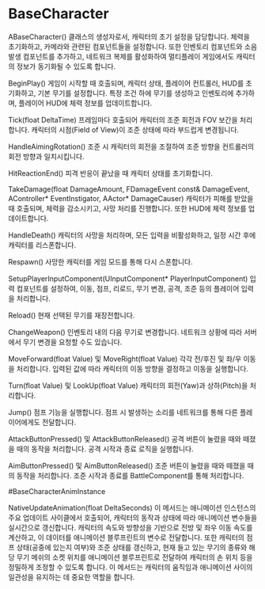 # BaseCharacter
ABaseCharacter()
클래스의 생성자로서, 캐릭터의 초기 설정을 담당합니다. 체력을 초기화하고, 카메라와 관련된 컴포넌트들을 설정합니다. 또한 인벤토리 컴포넌트와 소음 발생 컴포넌트를 추가하고, 네트워크 복제를 활성화하여 멀티플레이 게임에서도 캐릭터의 정보가 동기화될 수 있도록 합니다.

BeginPlay()
게임이 시작할 때 호출되며, 캐릭터 상태, 플레이어 컨트롤러, HUD를 초기화하고, 기본 무기를 설정합니다. 특정 조건 하에 무기를 생성하고 인벤토리에 추가하며, 플레이어 HUD에 체력 정보를 업데이트합니다.

Tick(float DeltaTime)
프레임마다 호출되어 캐릭터의 조준 회전과 FOV 보간을 처리합니다. 캐릭터의 시점(Field of View)이 조준 상태에 따라 부드럽게 변경됩니다.

HandleAimingRotation()
조준 시 캐릭터의 회전을 조절하여 조준 방향을 컨트롤러의 회전 방향과 일치시킵니다.

HitReactionEnd()
피격 반응이 끝났을 때 캐릭터 상태를 초기화합니다.

TakeDamage(float DamageAmount, FDamageEvent const& DamageEvent, AController* EventInstigator, AActor* DamageCauser)
캐릭터가 피해를 받았을 때 호출되며, 체력을 감소시키고, 사망 처리를 진행합니다. 또한 HUD에 체력 정보를 업데이트합니다.

HandleDeath()
캐릭터의 사망을 처리하며, 모든 입력을 비활성화하고, 일정 시간 후에 캐릭터를 리스폰합니다.

Respawn()
사망한 캐릭터를 게임 모드를 통해 다시 스폰합니다.

SetupPlayerInputComponent(UInputComponent* PlayerInputComponent)
입력 컴포넌트를 설정하여, 이동, 점프, 리로드, 무기 변경, 공격, 조준 등의 플레이어 입력을 처리합니다.

Reload()
현재 선택된 무기를 재장전합니다.

ChangeWeapon()
인벤토리 내의 다음 무기로 변경합니다. 네트워크 상황에 따라 서버에서 무기 변경을 요청할 수도 있습니다.

MoveForward(float Value) 및 MoveRight(float Value)
각각 전/후진 및 좌/우 이동을 처리합니다. 입력된 값에 따라 캐릭터의 이동 방향을 결정하고 이동을 실행합니다.

Turn(float Value) 및 LookUp(float Value)
캐릭터의 회전(Yaw)과 상하(Pitch)을 처리합니다.

Jump()
점프 기능을 실행합니다. 점프 시 발생하는 소리를 네트워크를 통해 다른 플레이어에게도 전달합니다.

AttackButtonPressed() 및 AttackButtonReleased()
공격 버튼이 눌렸을 때와 떼졌을 때의 동작을 처리합니다. 공격 시작과 종료 로직을 실행합니다.

AimButtonPressed() 및 AimButtonReleased()
조준 버튼이 눌렸을 때와 떼졌을 때의 동작을 처리합니다. 조준 시작과 종료를 BattleComponent를 통해 처리합니다.

#BaseCharacterAnimInstance

NativeUpdateAnimation(float DeltaSeconds)
이 메서드는 애니메이션 인스턴스의 주요 업데이트 사이클에서 호출되어, 캐릭터의 동작과 상태에 따라 애니메이션 변수들을 실시간으로 갱신합니다. 캐릭터의 속도와 방향성을 기반으로 전방 및 좌우 이동 속도를 계산하고, 이 데이터를 애니메이션 블루프린트의 변수로 전달합니다. 또한 캐릭터의 점프 상태(공중에 있는지 여부)와 조준 상태를 갱신하고, 현재 들고 있는 무기의 종류와 해당 무기 메쉬의 소켓 위치를 애니메이션 블루프린트로 전달하여 캐릭터의 손 위치 등을 정밀하게 조정할 수 있도록 합니다. 이 메서드는 캐릭터의 움직임과 애니메이션 사이의 일관성을 유지하는 데 중요한 역할을 합니다.
